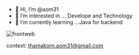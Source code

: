 - 👋 Hi, I’m @aom31
- 👀 I’m interested in ... Develope and Technology
- 🌱 I’m currently learning ...Java for backend

<!---
aom31/aom31 is a ✨ special ✨ repository because its `README.md` (this file) appears on your GitHub profile.
You can click the Preview link to take a look at your changes.
--->
![frontweb](https://user-images.githubusercontent.com/97218117/174489547-0a558172-fafe-4171-a536-18781f1fe0b3.png)

context: thamakorn.aom31@gmail.com
